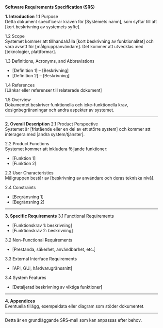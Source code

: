 **Software Requirements Specification (SRS)**

**1. Introduction**
1.1 Purpose  
Detta dokument specificerar kraven för [Systemets namn], som syftar till att [kort beskrivning av systemets syfte].

1.2 Scope  
Systemet kommer att tillhandahålla [kort beskrivning av funktionalitet] och vara avsett för [målgrupp/användare]. Det kommer att utvecklas med [teknologier, plattformar].

1.3 Definitions, Acronyms, and Abbreviations  
- [Definition 1] – [Beskrivning]  
- [Definition 2] – [Beskrivning]  

1.4 References  
[Länkar eller referenser till relaterade dokument]

1.5 Overview  
Dokumentet beskriver funktionella och icke-funktionella krav, designbegränsningar och andra aspekter av systemet.

---

**2. Overall Description**
2.1 Product Perspective  
Systemet är [fristående eller en del av ett större system] och kommer att interagera med [andra system/tjänster].

2.2 Product Functions  
Systemet kommer att inkludera följande funktioner:  
- [Funktion 1]
- [Funktion 2]

2.3 User Characteristics  
Målgruppen består av [beskrivning av användare och deras tekniska nivå].

2.4 Constraints  
- [Begränsning 1]
- [Begränsning 2]

---

**3. Specific Requirements**
3.1 Functional Requirements  
- [Funktionskrav 1: beskrivning]
- [Funktionskrav 2: beskrivning]

3.2 Non-Functional Requirements  
- [Prestanda, säkerhet, användbarhet, etc.]

3.3 External Interface Requirements  
- [API, GUI, hårdvarugränssnitt]

3.4 System Features  
- [Detaljerad beskrivning av viktiga funktioner]

---

**4. Appendices**  
Eventuella tillägg, exempeldata eller diagram som stöder dokumentet.

---

Detta är en grundläggande SRS-mall som kan anpassas efter behov.

